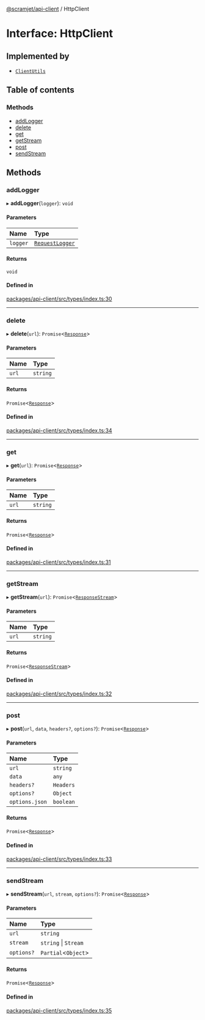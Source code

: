 [@scramjet/api-client](../README.md) / HttpClient

# Interface: HttpClient

## Implemented by

- [`ClientUtils`](../classes/ClientUtils.md)

## Table of contents

### Methods

- [addLogger](HttpClient.md#addlogger)
- [delete](HttpClient.md#delete)
- [get](HttpClient.md#get)
- [getStream](HttpClient.md#getstream)
- [post](HttpClient.md#post)
- [sendStream](HttpClient.md#sendstream)

## Methods

### addLogger

▸ **addLogger**(`logger`): `void`

#### Parameters

| Name | Type |
| :------ | :------ |
| `logger` | [`RequestLogger`](../README.md#requestlogger) |

#### Returns

`void`

#### Defined in

[packages/api-client/src/types/index.ts:30](https://github.com/scramjet-cloud-platform/scramjet-csi-dev/blob/d294535a/packages/api-client/src/types/index.ts#L30)

___

### delete

▸ **delete**(`url`): `Promise`<[`Response`](../README.md#response)\>

#### Parameters

| Name | Type |
| :------ | :------ |
| `url` | `string` |

#### Returns

`Promise`<[`Response`](../README.md#response)\>

#### Defined in

[packages/api-client/src/types/index.ts:34](https://github.com/scramjet-cloud-platform/scramjet-csi-dev/blob/d294535a/packages/api-client/src/types/index.ts#L34)

___

### get

▸ **get**(`url`): `Promise`<[`Response`](../README.md#response)\>

#### Parameters

| Name | Type |
| :------ | :------ |
| `url` | `string` |

#### Returns

`Promise`<[`Response`](../README.md#response)\>

#### Defined in

[packages/api-client/src/types/index.ts:31](https://github.com/scramjet-cloud-platform/scramjet-csi-dev/blob/d294535a/packages/api-client/src/types/index.ts#L31)

___

### getStream

▸ **getStream**(`url`): `Promise`<[`ResponseStream`](../README.md#responsestream)\>

#### Parameters

| Name | Type |
| :------ | :------ |
| `url` | `string` |

#### Returns

`Promise`<[`ResponseStream`](../README.md#responsestream)\>

#### Defined in

[packages/api-client/src/types/index.ts:32](https://github.com/scramjet-cloud-platform/scramjet-csi-dev/blob/d294535a/packages/api-client/src/types/index.ts#L32)

___

### post

▸ **post**(`url`, `data`, `headers?`, `options?`): `Promise`<[`Response`](../README.md#response)\>

#### Parameters

| Name | Type |
| :------ | :------ |
| `url` | `string` |
| `data` | `any` |
| `headers?` | `Headers` |
| `options?` | `Object` |
| `options.json` | `boolean` |

#### Returns

`Promise`<[`Response`](../README.md#response)\>

#### Defined in

[packages/api-client/src/types/index.ts:33](https://github.com/scramjet-cloud-platform/scramjet-csi-dev/blob/d294535a/packages/api-client/src/types/index.ts#L33)

___

### sendStream

▸ **sendStream**(`url`, `stream`, `options?`): `Promise`<[`Response`](../README.md#response)\>

#### Parameters

| Name | Type |
| :------ | :------ |
| `url` | `string` |
| `stream` | `string` \| `Stream` |
| `options?` | `Partial`<`Object`\> |

#### Returns

`Promise`<[`Response`](../README.md#response)\>

#### Defined in

[packages/api-client/src/types/index.ts:35](https://github.com/scramjet-cloud-platform/scramjet-csi-dev/blob/d294535a/packages/api-client/src/types/index.ts#L35)

